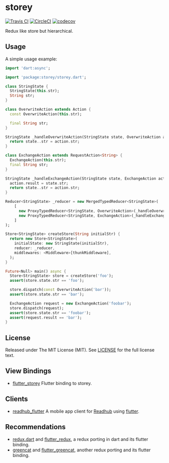 # storey
[![Travis CI](https://travis-ci.org/kezhuw/storey.svg?branch=master)](https://travis-ci.org/kezhuw/storey)
[![CircleCI](https://circleci.com/gh/kezhuw/storey.svg?style=svg)](https://circleci.com/gh/kezhuw/storey)
[![codecov](https://codecov.io/gh/kezhuw/storey/branch/master/graph/badge.svg)](https://codecov.io/gh/kezhuw/storey)

Redux like store but hierarchical.

## Usage

A simple usage example:

```dart
import 'dart:async';

import 'package:storey/storey.dart';

class StringState {
  StringState(this.str);
  String str;
}

class OverwriteAction extends Action {
  const OverwriteAction(this.str);

  final String str;
}

StringState _handleOverwriteAction(StringState state, OverwriteAction action) {
  return state..str = action.str;
}

class ExchangeAction extends RequestAction<String> {
  ExchangeAction(this.str);
  final String str;
}

StringState _handleExchangeAction(StringState state, ExchangeAction action) {
  action.result = state.str;
  return state..str = action.str;
}

Reducer<StringState> _reducer = new MergedTypedReducer<StringState>(
    [
      new ProxyTypedReducer<StringState, OverwriteAction>(_handleOverwriteAction),
      new ProxyTypedReducer<StringState, ExchangeAction>(_handleExchangeAction),
    ]
);

Store<StringState> createStore(String initialStr) {
  return new Store<StringState>(
    initialState: new StringState(initialStr),
    reducer: _reducer,
    middlewares: <Middleware>[thunkMiddleware],
  );
}

Future<Null> main() async {
  Store<StringState> store = createStore('foo');
  assert(store.state.str == 'foo');

  store.dispatch(const OverwriteAction('bar'));
  assert(store.state.str == 'bar');

  ExchangeAction request = new ExchangeAction('foobar');
  store.dispatch(request);
  assert(store.state.str == 'foobar');
  assert(request.result == 'bar');
}
```

## License
Released under The MIT License (MIT). See [LICENSE](LICENSE) for the full license text.

## View Bindings

* [flutter_storey][] Flutter binding to storey.

## Clients

* [readhub_flutter][] A mobile app client for [Readhub][] using [flutter][].

## Recommendations

* [redux.dart][] and [flutter_redux][], a redux porting in dart and its flutter binding.
* [greencat][] and [flutter_greencat][], another redux porting and its flutter binding.

[readhub_flutter]: https://github.com/kezhuw/readhub_flutter
[Readhub]: https://readhub.me
[flutter]: https://flutter.io
[flutter_storey]: https://github.com/kezhuw/flutter_storey

[redux.dart]: https://github.com/johnpryan/redux.dart
[flutter_redux]: https://github.com/brianegan/flutter_redux

[greencat]: https://github.com/alexeieleusis/greencat
[flutter_greencat]: https://gitlab.com/brianegan/flutter_greencat
